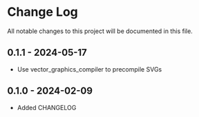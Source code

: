 # Change Log

All notable changes to this project will be documented in this file.

## 0.1.1 - 2024-05-17

- Use vector_graphics_compiler to precompile SVGs

## 0.1.0 - 2024-02-09

- Added CHANGELOG